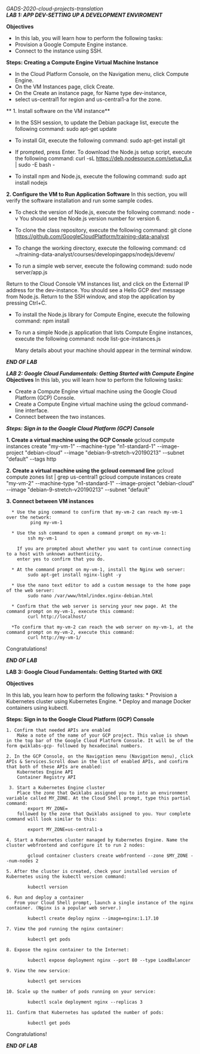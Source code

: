 <em>GADS-2020-cloud-projects-translation </em> <br/>
***LAB 1: APP DEV-SETTING UP A DEVELOPMENT ENVIROMENT***

**Objectives**
 * In this lab, you will learn how to perform the following tasks:
 * Provision a Google Compute Engine instance.
 * Connect to the instance using SSH.

**Steps: Creating a Compute Engine Virtual Machine Instance**
  * In the Cloud Platform Console, on the Navigation menu, click Compute Engine.
  * On the VM Instances page, click Create.
  * On the Create an instance page, for Name type
     dev-instance, 
  * select us-central1 for region and us-central1-a for the zone.
  
 ** 1.  Install software on the VM instance**
  * In the SSH session, to update the Debian package list, execute the following command:
      sudo apt-get update

  * To install Git, execute the following command:
      sudo apt-get install git

  * If prompted, press Enter.
    To download the Node.js setup script, execute the following command:
      curl -sL https://deb.nodesource.com/setup_6.x | sudo -E bash -

  * To install npm and Node.js, execute the following command:
      sudo apt install nodejs

**2.  Configure the VM to Run Application Software**
In this section, you will verify the software installation and run some sample codes.

  * To check the version of Node.js, execute the following command:
        node -v
    You should see the Node.js version number for version 6.

  * To clone the class repository, execute the following command:
        git clone https://github.com/GoogleCloudPlatform/training-data-analyst

  * To change the working directory, execute the following command:
        cd ~/training-data-analyst/courses/developingapps/nodejs/devenv/

  * To run a simple web server, execute the following command:
        sudo node server/app.js

Return to the Cloud Console VM instances list, and click on the External IP address for the dev-instance.
You should see a Hello GCP dev! message from Node.js.
Return to the SSH window, and stop the application by pressing Ctrl+C.

  * To install the Node.js library for Compute Engine, execute the following command:
        npm install

  * To run a simple Node.js application that lists Compute Engine instances, execute the following command:
        node list-gce-instances.js

    Many details about your machine should appear in the terminal window.

  ***END OF LAB***


***LAB 2: Google Cloud Fundamentals: Getting Started with Compute Engine***
**Objectives**
In this lab, you will learn how to perform the following tasks:
  * Create a Compute Engine virtual machine using the Google Cloud Platform (GCP) Console.
  * Create a Compute Engine virtual machine using the gcloud command-line interface.
  * Connect between the two instances.

***Steps: Sign in to the Google Cloud Platform (GCP) Console***

**1. Create a virtual machine using the GCP Console**
        gcloud compute instances create "my-vm-1" --machine-type "n1-standard-1" 
        --image-project "debian-cloud" --image "debian-9-stretch-v20190213" --subnet "default" --tags http

**2. Create a virtual machine using the gcloud command line**
        gcloud compute zones list | grep us-central1
        gcloud compute instances create "my-vm-2" --machine-type "n1-standard-1"
         --image-project "debian-cloud" --image "debian-9-stretch-v20190213" --subnet "default"

 **3. Connect between VM instances**
 
      * Use the ping command to confirm that my-vm-2 can reach my-vm-1 over the network:
             ping my-vm-1

      * Use the ssh command to open a command prompt on my-vm-1:
            ssh my-vm-1

        If you are prompted about whether you want to continue connecting to a host with unknown authenticity, 
        enter yes to confirm that you do.

      * At the command prompt on my-vm-1, install the Nginx web server:
            sudo apt-get install nginx-light -y

      * Use the nano text editor to add a custom message to the home page of the web server:
            sudo nano /var/www/html/index.nginx-debian.html

      * Confirm that the web server is serving your new page. At the command prompt on my-vm-1, execute this command:
            curl http://localhost/

      *To confirm that my-vm-2 can reach the web server on my-vm-1, at the command prompt on my-vm-2, execute this command:
            curl http://my-vm-1/

Congratulations!

***END OF LAB***


**LAB 3: Google Cloud Fundamentals: Getting Started with GKE**

**Objectives**

In this lab, you learn how to perform the following tasks:
    * Provision a Kubernetes cluster using Kubernetes Engine.
    * Deploy and manage Docker containers using kubectl.

**Steps: Sign in to the Google Cloud Platform (GCP) Console**

    1. Confirm that needed APIs are enabled
        Make a note of the name of your GCP project. This value is shown in the top bar of the Google Cloud Platform Console. It will be of the form qwiklabs-gcp- followed by hexadecimal numbers.

    2. In the GCP Console, on the Navigation menu (Navigation menu), click APIs & Services.Scroll down in the list of enabled APIs, and confirm that both of these APIs are enabled:
        Kubernetes Engine API
        Container Registry API

     3. Start a Kubernetes Engine cluster
        Place the zone that Qwiklabs assigned you to into an environment variable called MY_ZONE. At the Cloud Shell prompt, type this partial command:
            export MY_ZONE=
        followed by the zone that Qwiklabs assigned to you. Your complete command will look similar to this:
    
            export MY_ZONE=us-central1-a

    4. Start a Kubernetes cluster managed by Kubernetes Engine. Name the cluster webfrontend and configure it to run 2 nodes:

            gcloud container clusters create webfrontend --zone $MY_ZONE --num-nodes 2

    5. After the cluster is created, check your installed version of Kubernetes using the kubectl version command:

            kubectl version

    6. Run and deploy a container
       From your Cloud Shell prompt, launch a single instance of the nginx container. (Nginx is a popular web server.)

            kubectl create deploy nginx --image=nginx:1.17.10

    7. View the pod running the nginx container:

            kubectl get pods

    8. Expose the nginx container to the Internet:

            kubectl expose deployment nginx --port 80 --type LoadBalancer

    9. View the new service:

            kubectl get services

    10. Scale up the number of pods running on your service:

            kubectl scale deployment nginx --replicas 3

    11. Confirm that Kubernetes has updated the number of pods:

            kubectl get pods


Congratulations!

***END OF LAB***
